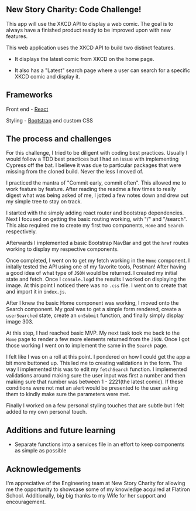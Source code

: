 ## New Story Charity: Code Challenge!
This app will use the XKCD API to display a web comic. The goal is to always have a finished product ready to be improved upon with new features.

This web application uses the XKCD API to build two distinct features.

- It displays the latest comic from XKCD on the home page. 

- It also has a "Latest" search page where a user can search for a specific XKCD comic and display it. 

## Frameworks
 Front end - [React](https://reactjs.org)
 
 Styling - [Bootstrap](https://react-bootstrap.github.io/) and custom CSS

## The process and challenges
For this challenge, I tried to be diligent with coding best practices. Usually I would follow a TDD best practices but I had an issue with implementing Cypress off the bat. I believe it was due to particular packages that were missing from the cloned build. Never the less I moved of. 

I practiced the mantra of "Commit early, commit often". This allowed me to work feature by feature. 
After reading the readme a few times to really digest what was being asked of me, I jotted a few notes down and drew out my simple tree to stay on track. 

I started with the simply adding react router and bootstrap dependencies. Next I focused on getting the basic routing working, with "/" and "/search". This also required me to create my first two components, `Home` and `Search` respectively. 

Afterwards I implemented a basic Bootstrap NavBar and got the `href` routes working to display my respective components. 

Once completed, I went on to get my fetch working in the `Home` component. I initally tested the API using one of my favorite tools, Postman! After having a good idea of what type of `JSON` would be returned. I created my initial state and fetch. Once I `console.log`d the results I worked on displaying the image. At this point I noticed there was no `.css` file. I went on to create that and import it in `index.js`.

After I knew the basic Home component was working, I moved onto the Search component. My goal was to get a simple form rendered, create a `userSearched` state, create an `onSubmit` function, and finally simply display image 303. 

At this step, I had reached basic MVP. My next task took me back to the `Home` page to render a few more elements returned from the `JSON`. Once I got those working I went on to implement the same in the `Search` page. 

I felt like I was on a roll at this point. I pondered on how I could get the app a bit more buttoned up. This led me to creating validations in the form. The way I implemented this was to edit my `fetchSearch` function. I implemented validations around making sure the user input was first a number and then making sure that number was between 1 - 2221(the latest comic). If these conditions were not met an alert would be presented to the user asking them to kindly make sure the parameters were met. 

Finally I worked on a few personal styling touches that are subtle but I felt added to my own personal touch. 

## Additions and future learning
- Separate functions into a services file in an effort to keep components as simple as possible

## Acknowledgements 
I'm appreciative of the Engineering team at New Story Charity for allowing me the opportunity to showcase some of my knowledge acquired at Flatiron School. Additionally, big big thanks to my Wife for her support and encouragement. 

